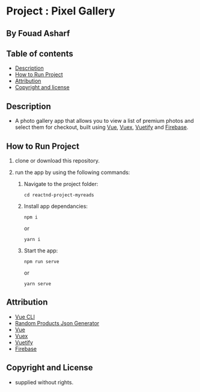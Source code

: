 # Project : Pixel Gallery
## By  Fouad Asharf

## Table of contents
- [Description](#description)
- [How to Run Project](#how-to-run-project)
- [Attribution](#attribution)
- [Copyright and license](#copyright-and-license)


## Description
- A photo gallery app that allows you to view a list of premium photos and select them for checkout, built using [Vue](https://vuejs.org/), [Vuex](https://vuex.vuejs.org/), [Vuetify](https://vuetifyjs.com/en/) and [Firebase](https://firebase.google.com/).


## How to Run Project
1. clone or download this repository.
      
2. run the app by using the following commands:
      1. Navigate to the project folder:
          ```
          cd reactnd-project-myreads
          ```
      2. Install app dependancies:
          ```
          npm i
          ```
          or
          ```
          yarn i
          ```
          
      3. Start the app:
          ```
          npm run serve
          ```
          or
          ```
          yarn serve
          ```
      

## Attribution
* [Vue CLI](https://cli.vuejs.org/)
* [Random Products Json Generator](https://github.com/mdmoin7/Random-Products-Json-Generator)
* [Vue](https://vuejs.org/)
* [Vuex](https://vuex.vuejs.org/)
* [Vuetify](https://vuetifyjs.com/en/)
* [Firebase](https://firebase.google.com/)




## Copyright and License
- supplied without rights.


